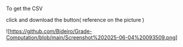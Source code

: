 To get the CSV

click and download the button( reference on the picture )

![https://github.com/Bideiro/Grade-Computation/blob/main/Screenshot%202025-06-04%20093509.png]
